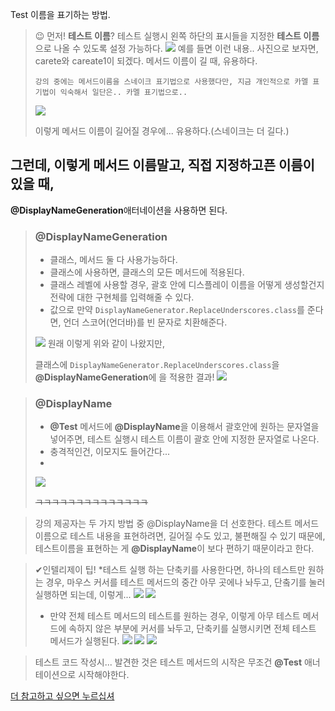 
Test 이름을 표기하는 방법.
> 😉 먼저!
>**테스트 이름**?
>테스트 실행시 왼쪽 하단의 표시들을 지정한 **테스트 이름**으로 나올 수 있도록 설정 가능하다.
>![](https://velog.velcdn.com/images/tjdtn4484/post/c124b6aa-ead5-4b59-9643-757d249f9888/image.png)
>예를 들면 이런 내용..
> 사진으로 보자면, carete와 careate1이 되겠다.
> 메서드 이름이 길 때, 유용하다.
> 
>`강의 중에는 메서드이름을 스네이크 표기법으로 사용했다만, 지금 개인적으로 카멜 표기법이 익숙해서 일단은.. 카멜 표기법으로..`
>
>![](https://velog.velcdn.com/images/tjdtn4484/post/7e428189-117c-4eb9-a7dc-64dcc5d9dcc1/image.png)
>
> 이렇게 메서드 이름이 길어질 경우에... 유용하다.(스네이크는 더 길다.)

## 그런데, 이렇게 메서드 이름말고, 직접 지정하고픈 이름이 있을 때,
**@DisplayNameGeneration**애터네이션을 사용하면 된다.

> ### @DisplayNameGeneration
>*  클래스, 메서드 둘 다 사용가능하다.
>* 클래스에 사용하면, 클래스의 모든 메서드에 적용된다.
>* 클래스 레벨에 사용할 경우, 괄호 안에 디스플레이 이름을 어떻게 생성할건지 전략에 대한 구현체를 입력해줄 수 있다.
>* 값으로 만약 `DisplayNameGenerator.ReplaceUnderscores.class`를 준다면,
>언더 스코어(언더바)를 빈 문자로 치환해준다.
>
> ![](https://velog.velcdn.com/images/tjdtn4484/post/99c36c1b-0c47-41b6-ad7c-0cc309bd7139/image.png)
> 원래 이렇게 위와 같이 나왔지만,
>
> 클래스에 `DisplayNameGenerator.ReplaceUnderscores.class`을 **@DisplayNameGeneration**에 을 적용한 결과!
> ![](https://velog.velcdn.com/images/tjdtn4484/post/b56ebda2-6d62-4cec-832d-24cf91b0221b/image.png)


>### @DisplayName
>* **@Test** 메서드에 **@DisplayName**을 이용해서 괄호안에 원하는 문자열을 넣어주면, 테스트 실행시 테스트 이름이 괄호 안에 지정한 문자열로 나온다.
>* 충격적인건, 이모지도 들어간다...
>* 
>![](https://velog.velcdn.com/images/tjdtn4484/post/1bd9fe9e-33cf-42a6-b3a0-fbfccff7ef55/image.png)
>
>~~ㅋㅋㅋㅋㅋㅋㅋㅋㅋㅋㅋㅋㅋㅋ~~
>

> 강의 제공자는 두 가지 방법 중 @DisplayName을 더 선호한다.
테스트 메서드 이름으로 테스트 내용을 표현하려면, 길어질 수도 있고, 불편해질 수 있기 때문에, 테스트이름을 표현하는 게 **@DisplayName**이 보다 편하기 때문이라고 한다.

> ✔인텔리제이 팁!
>*테스트 실행 하는 단축키를 사용한다면, 하나의 테스트만 원하는 경우, 마우스 커서를 테스트 메서드의 중간 아무 곳에나 놔두고, 단춬기를 눌러 실행하면 되는데,
>이렇게...
>![](https://velog.velcdn.com/images/tjdtn4484/post/39bcd091-d77b-4aa4-ae78-8eff68e7c948/image.png)
>![](https://velog.velcdn.com/images/tjdtn4484/post/1e6601b3-98ff-44f9-8f7f-66f654fe5969/image.png)
>
> * 만약 전체 테스트 메서드의 테스트를 원하는 경우, 이렇게 아무 테스트 메서드에 속하지 않은 부분에 커서를 놔두고, 단축키를 실행시키면 전체 테스트 메서드가 실행된다.
>![](https://velog.velcdn.com/images/tjdtn4484/post/c6c5d24f-4f4a-4244-9425-d33cab6cc193/image.png)
>![](https://velog.velcdn.com/images/tjdtn4484/post/7ef57a2c-4eb0-435c-aca4-69c2a943ffa7/image.png)
>![](https://velog.velcdn.com/images/tjdtn4484/post/6f3d700f-9dcc-49cf-a90b-870b3736dd93/image.png)


> 테스트 코드 작성시... 발견한 것은 테스트 메서드의 시작은 무조건 **@Test** 애너테이션으로 시작해야한다.



[더 참고하고 싶으면 누르십셔](https://junit.org/junit5/docs/current/user-guide/#writing-tests-display-names)
